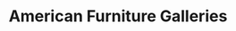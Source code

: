 ---
title: "American Furniture Galleries"
url: /chandler/american-furniture-galleries/
shop: furniture
---